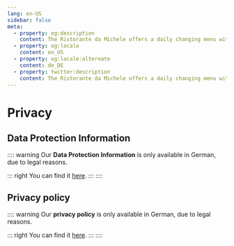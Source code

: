 ```yaml
---
lang: en-US
sidebar: false
meta:
  - property: og:description
    content: The Ristorante da Michele offers a daily changing menu with fresh fish and meat dishes as well as the usual Italian classics.
  - property: og:locale
    content: en_US
  - property: og:locale:alternate
    content: de_DE
  - property: twitter:description
    content: The Ristorante da Michele offers a daily changing menu with fresh fish and meat dishes as well as the usual Italian classics.
---
```


# Privacy

## Data Protection Information

:::: warning
Our **Data Protection Information** is only available in German, due to legal reasons.

::: right
You can find it [here](../../legal/privacy.md#datenschutzerklarung).
:::
::::

## Privacy policy

:::: warning
Our **privacy policy** is only available in German, due to legal reasons.

::: right
You can find it [here](../../legal/privacy.md#datenschutzrichtlinien).
:::
::::
